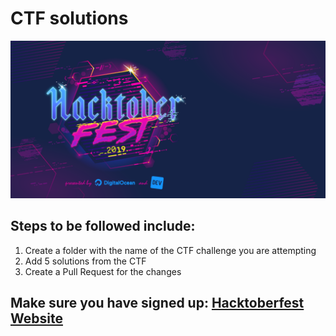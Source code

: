 # CTF solutions

![alt text](../images/Hacktoberfest_19_Events_1025x513.png)

## Steps to be followed include:
  1. Create a folder with the name of the CTF challenge you are attempting
  2. Add 5 solutions from the CTF
  3. Create a Pull Request for the changes

## Make sure you have signed up: [Hacktoberfest Website](https://hacktoberfest.digitalocean.com)
